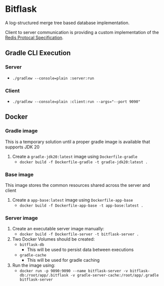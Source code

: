# Bitflask

A log-structured merge tree based database implementation.

Client to server communication is providing a custom implementation of
the [Redis Protocal Specification](https://redis.io/topics/protocol).

## Gradle CLI Execution

### Server

- `./gradlew --console=plain :server:run`

### Client

- `./gradlew --console=plain :client:run --args="--port 9090"`

## Docker

### Gradle image

This is a temporary solution until a proper gradle image is available that supports JDK 20

1. Create a `gradle-jdk20:latest` image using `Dockerfile-gradle`
    - `docker build -f Dockerfile-gradle -t gradle-jdk20:latest .`

### Base image

This image stores the common resources shared across the server and client

1. Create a `app-base:latest` image using `Dockerfile-app-base`
    - `docker build -f Dockerfile-app-base -t app-base:latest .`

### Server image

1. Create an executable server image manually:
    - `docker build -f Dockerfile-server -t bitflask-server .`
2. Two Docker Volumes should be created:
    - `bitflask-db`
        - This will be used to persist data between executions
    - `gradle-cache`
        - This will be used for gradle caching
3. Run the image using:
    - `docker run -p 9090:9090 --name bitflask-server -v bitflask-db:/root/app/.bitflask -v gradle-server-cache:/root/app/.gradle bitflask-server`
